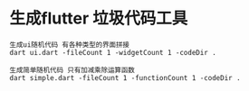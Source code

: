 # 生成flutter 垃圾代码工具
```
生成ui随机代码 有各种类型的界面拼接
dart ui.dart -fileCount 1 -widgetCount 1 -codeDir .
```

```
生成简单随机代码 只有加减乘除运算函数
dart simple.dart -fileCount 1 -functionCount 1 -codeDir .
```